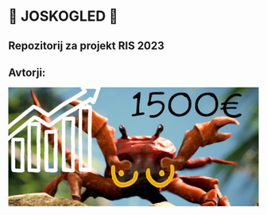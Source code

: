 # 👀 JOSKOGLED 👀  

## Repozitorij za projekt RIS 2023

## Avtorji:

![SLIKICA](https://raw.githubusercontent.com/LanVukusic/joskogled/master/docs/image.png)  
